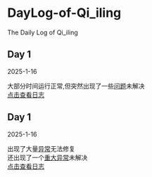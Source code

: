 # 

<div>
  <h1>DayLog-of-Qi_iling</h1>
  <p>The Daily Log of Qi_iling</p>
</div>
<div>
  <div>
    <h2>Day 1</h2>
    <p>2025-1-16</p>
    大部分时间运行正常,但突然出现了一些<a color=#ff00ff href="https://github.com/QiLingR/DayLog-of-Qi_iling/issues/2#issue-2792511872">问题</a>未解决</br>
    <a href="https://github.com/QiLingR/DayLog-of-Qi_iling/blob/main/Log/2025-1-16-log.txt" color="purple">点击查看日志</a>
  </div>
    <div>
    <h2>Day 1</h2>
    <p>2025-1-16</p>
    出现了大量<a color=#ff00ff href="https://github.com/QiLingR/DayLog-of-Qi_iling/issues/3">异常</a>无法修复</br>
    还出现了一个<a color=#ff00ff href="https://github.com/QiLingR/DayLog-of-Qi_iling/issues/4">重大异常</a>未解决</br>
    <a href="https://github.com/QiLingR/DayLog-of-Qi_iling/blob/main/Log/2025-1-17-log.txt">点击查看日志</a>
  </div>

</div>
